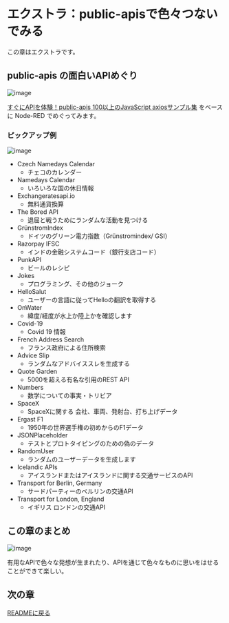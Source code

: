 # エクストラ：public-apisで色々つないでみる

この章はエクストラです。

## public-apis の面白いAPIめぐり

![image](https://i.gyazo.com/09bc50e2b861135f3ab3c829b906f79d.png)

 [すぐにAPIを体験！public\-apis 100以上のJavaScript axiosサンプル集](https://protoout.studio/posts/public-apis-api-get) をベースに Node-RED でめぐってみます。

### ピックアップ例

![image](https://i.gyazo.com/2b27b3a6d0f8ff9afd768eae86f78d9d.png)

* Czech Namedays Calendar
  * チェコのカレンダー
* Namedays Calendar
  * いろいろな国の休日情報
* Exchangeratesapi.io
  * 無料通貨換算
* The Bored API
  * 退屈と戦うためにランダムな活動を見つける
* GrünstromIndex
  * ドイツのグリーン電力指数（Grünstromindex/ GSI）
* Razorpay IFSC
  * インドの金融システムコード（銀行支店コード）
* PunkAPI
  * ビールのレシピ
* Jokes
  * プログラミング、その他のジョーク
* HelloSalut
  * ユーザーの言語に従ってHelloの翻訳を取得する
* OnWater
  * 緯度/経度が水上か陸上かを確認します
* Covid-19
  * Covid 19 情報
* French Address Search
  * フランス政府による住所検索
* Advice Slip
  * ランダムなアドバイススレを生成する
* Quote Garden
  * 5000を超える有名な引用のREST API
* Numbers
  * 数学についての事実・トリビア
* SpaceX
  * SpaceXに関する 会社、車両、発射台、打ち上げデータ
* Ergast F1
  * 1950年の世界選手権の初めからのF1データ
* JSONPlaceholder
  * テストとプロトタイピングのための偽のデータ
* RandomUser
  * ランダムのユーザーデータを生成します
* Icelandic APIs
  * アイスランドまたはアイスランドに関する交通サービスのAPI
* Transport for Berlin, Germany
  * サードパーティーのベルリンの交通API
* Transport for London, England
  * イギリス ロンドンの交通API

## この章のまとめ

![image](https://i.gyazo.com/9d560ea43e326e7f26b905d1771e60a2.png)

有用なAPIで色々な発想が生まれたり、APIを通じて色々なものに思いをはせることができて楽しい。

## 次の章

[READMEに戻る](README.md)
